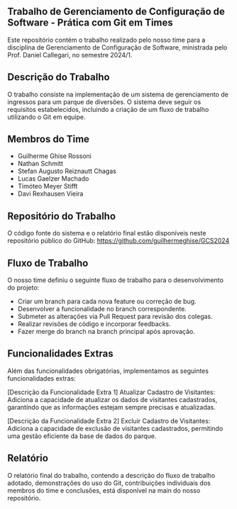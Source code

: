 ## Trabalho de Gerenciamento de Configuração de Software - Prática com Git em Times
Este repositório contém o trabalho realizado pelo nosso time para a disciplina de Gerenciamento de Configuração de Software, ministrada pelo Prof. Daniel Callegari, no semestre 2024/1.

## Descrição do Trabalho
O trabalho consiste na implementação de um sistema de gerenciamento de ingressos para um parque de diversões. O sistema deve seguir os requisitos estabelecidos, incluindo a criação de um fluxo de trabalho utilizando o Git em equipe.

## Membros do Time
- Guilherme Ghise Rossoni
- Nathan Schmitt
- Stefan Augusto Reiznautt Chagas 
- Lucas Gaelzer Machado
- Timóteo Meyer Stifft
- Davi Rexhausen Vieira 

## Repositório do Trabalho
O código fonte do sistema e o relatório final estão disponíveis neste repositório público do GitHub: https://github.com/guilhermeghise/GCS2024

## Fluxo de Trabalho
O nosso time definiu o seguinte fluxo de trabalho para o desenvolvimento do projeto:

- Criar um branch para cada nova feature ou correção de bug.
- Desenvolver a funcionalidade no branch correspondente.
- Submeter as alterações via Pull Request para revisão dos colegas.
- Realizar revisões de código e incorporar feedbacks.
- Fazer merge do branch na branch principal após aprovação.

## Funcionalidades Extras
Além das funcionalidades obrigatórias, implementamos as seguintes funcionalidades extras:

[Descrição da Funcionalidade Extra 1]
Atualizar Cadastro de Visitantes:
Adiciona a capacidade de atualizar os dados de visitantes cadastrados, garantindo que as informações estejam sempre precisas e atualizadas.

[Descrição da Funcionalidade Extra 2]
Excluir Cadastro de Visitantes:
Adiciona a capacidade de exclusão de visitantes cadastrados, permitindo uma gestão eficiente da base de dados do parque.

## Relatório
O relatório final do trabalho, contendo a descrição do fluxo de trabalho adotado, demonstrações do uso do Git, contribuições individuais dos membros do time e conclusões, está disponível na main do nosso repositório.


